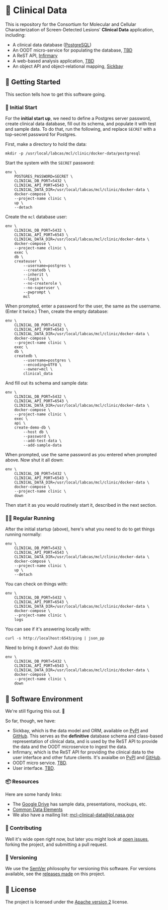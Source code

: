 # 🧪 Clinical Data

This is repository for the Consortium for Molecular and Cellular Characterization of Screen-Detected Lesions' **Clinical Data** application, including:

- A clinical data database ([PostgreSQL](https://www.postgresql.org/))
- An OODT micro-service for populating the database, [TBD](mailto:Asitang.Mishra@jpl.nasa.gov)
- A ReST API, [Infirmary](https://pypi.org/project/mcl.infirmary/)
- A web-based analysis application, [TBD](mailto:David.Liu@jpl.nasa.gov)
- An object API and object-relational mapping, [Sickbay](https://pypi.org/project/mcl.sickbay/)


## 🚙 Getting Started

This section tells how to get this software going.


### 👶 Initial Start

For the **initial start up**, we need to define a Postgres server password, create clinical data database, fill out its schema, and populate it with test and sample data. To do that, run the following, and replace `SECRET` with a top-secret password for Postgres.

First, make a directory to hold the data:

    mkdir -p /usr/local/labcas/mcl/clinic/docker-data/postgresql

Start the system with the `SECRET` password:

    env \
        POSTGRES_PASSWORD=SECRET \
        CLINICAL_DB_PORT=5432 \
        CLINICAL_API_PORT=6543 \
        CLINICAL_DATA_DIR=/usr/local/labcas/mcl/clinic/docker-data \
        docker-compose \
        --project-name clinic \
        up \
        --detach

Create the `mcl` database user:

    env \
        CLINICAL_DB_PORT=5432 \
        CLINICAL_API_PORT=6543 \
        CLINICAL_DATA_DIR=/usr/local/labcas/mcl/clinic/docker-data \
        docker-compose \
        --project-name clinic \
        exec \
        db \
        createuser \
            --username=postgres \
            --createdb \
            --inherit \
            --login \
            --no-createrole \
            --no-superuser \
            --pwprompt \
            mcl        

When prompted, enter a password for the user, the same as the username. (Enter it twice.) Then, create the empty database:

    env \
        CLINICAL_DB_PORT=5432 \
        CLINICAL_API_PORT=6543 \
        CLINICAL_DATA_DIR=/usr/local/labcas/mcl/clinic/docker-data \
        docker-compose \
        --project-name clinic \
        exec \
        db \
        createdb \
            --username=postgres \
            --encoding=UTF8 \
            --owner=mcl \
            clinical_data

And fill out its schema and sample data:

    env \
        CLINICAL_DB_PORT=5432 \
        CLINICAL_API_PORT=6543 \
        CLINICAL_DATA_DIR=/usr/local/labcas/mcl/clinic/docker-data \
        docker-compose \
        --project-name clinic \
        exec \
        api \
        create-demo-db \
            --host db \
            --password \
            --add-test-data \
            --add-sample-data

When prompted, use the same password as you entered when prompted above. Now shut it all down:

    env \
        CLINICAL_DB_PORT=5432 \
        CLINICAL_API_PORT=6543 \
        CLINICAL_DATA_DIR=/usr/local/labcas/mcl/clinic/docker-data \
        docker-compose \
        --project-name clinic \
        down

Then start it as you would routinely start it, described in the next section.


### 🏃‍♀️ Regular Running

After the initial startup (above), here's what you need to do to get things running normally:

    env \
        CLINICAL_DB_PORT=5432 \
        CLINICAL_API_PORT=6543 \
        CLINICAL_DATA_DIR=/usr/local/labcas/mcl/clinic/docker-data \
        docker-compose \
        --project-name clinic \
        up \
        --detach

You can check on things with:

    env \
        CLINICAL_DB_PORT=5432 \
        CLINICAL_API_PORT=6543 \
        CLINICAL_DATA_DIR=/usr/local/labcas/mcl/clinic/docker-data \
        docker-compose \
        --project-name clinic \
        logs

You can see if it's answering locally with:

    curl -s http://localhost:6543/ping | json_pp

Need to bring it down? Just do this:

    env \
        CLINICAL_DB_PORT=5432 \
        CLINICAL_API_PORT=6543 \
        CLINICAL_DATA_DIR=/usr/local/labcas/mcl/clinic/docker-data \
        docker-compose \
        --project-name clinic \
        down


## 📀 Software Environment

We're still figuring this out. 🤔

So far, though, we have:

-   Sickbay, which is the data model and ORM, available on [PyPI](https://pypi.org/project/mcl.sickbay/) and [GitHub](https://github.com/MCLConsortium/mcl.sickbay). This serves as the **definitive** database schema and class-based representation of clinical data, and is used by the ReST API to provide the data and the OODT microservice to ingest the data.
-   Infirmary, which is the ReST API for providing the clinical data to the user interface and other future clients. It's avaialbe on [PyPI](https://pypi.org/project/mcl.infirmary/) and [GitHub](https://github.com/MCLConsortium/mcl.infirmary).
-   OODT micro service. [TBD](mailto:Asitang.Mishra@jpl.nasa.gov).
-   User interface. [TBD](mailto:David.Liu@jpl.nasa.gov).


### 📦 Resources

Here are some handy links:

-   The [Google Drive](http://bit.ly/mcl-clinical-drive) has sample data, presentations, mockups, etc.
-   [Common Data Elements](https://mcl.nci.nih.gov/resources/standards/mcl-cdes)
-   We also have a mailing list: [mcl-clinical-data@jpl.nasa.gov](mailto:mcl-clinical-data@jpl.nasa.gov)


### 👥 Contributing

Well it's wide open right now, but later you might look at [open issues](https://github.com/MCLConsortium/clinical-data/issues), forking the project, and submitting a pull request.


### 🔢 Versioning

We use the [SemVer](https://semver.org/) philosophy for versioning this software. For versions available, see the [releases made](https://github.com/MCLConsortium/clinical-data/releases) on this project.


## 📃 License

The project is licensed under the [Apache version 2](LICENSE.txt) license.
